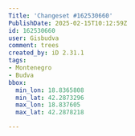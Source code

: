 ```yaml
---
Title: 'Changeset #162530660'
PublishDate: 2025-02-15T10:12:59Z
id: 162530660
user: Gisbudva
comment: trees
created_by: iD 2.31.1
tags:
- Montenegro
- Budva
bbox:
  min_lon: 18.8365808
  min_lat: 42.2873296
  max_lon: 18.837605
  max_lat: 42.2878218

---
```

